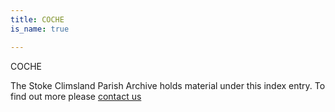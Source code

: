 ```yaml
---
title: COCHE
is_name: true

---
```


COCHE


The Stoke Climsland Parish Archive holds material under this index entry. To find out more please [contact us](/contact/)
